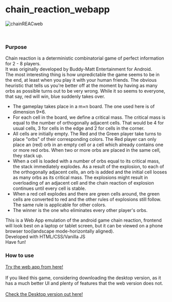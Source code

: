 # chain_reaction_webapp
![chainREACweb](https://user-images.githubusercontent.com/68727041/150777811-3d56fd40-e631-4009-92ec-3d4e339111ac.png)

<br>

### Purpose

Chain reaction is a deterministic combinatorial game of perfect information for 2 - 8 players.<br/>
It was originally developed by Buddy-Matt Entertainment for Android.<br/>
The most interesting thing is how unpredictable the game seems to be in the end, at least when you play it with your human friends. The obvious heuristic that tells us you're better off at the moment by having as many orbs as possible turns out to be very wrong. While it so seems to everyone, that say, red will win, blue suddenly takes over.<br/>
- The gameplay takes place in a m×n board. The one used here is of  dimension 9×6.<br/>
- For each cell in the board, we define a critical mass. The critical mass is equal to the number of orthogonally adjacent cells. That would be 4 for usual cells, 3 for   cells in the edge and 2 for cells in the corner.<br/>
- All cells are initially empty. The Red and the Green player take turns to place "orbs" of their corresponding colors. The Red player can only place an (red) orb in an   empty cell or a cell which already contains one or more red orbs. When two or more orbs are placed in the same cell, they stack up.<br/>
- When a cell is loaded with a number of orbs equal to its critical mass, the stack immediately explodes. As a result of the explosion, to each of the orthogonally         adjacent cells, an orb is added and the initial cell looses as many orbs as its critical mass. The explosions might result in overloading of an adjacent cell and the     chain reaction of explosion continues until every cell is stable.<br/>
- When a red cell explodes and there are green cells around, the green cells are converted to red and the other rules of explosions still follow. The same rule is         applicable for other colors.<br/>
- The winner is the one who eliminates every other player's orbs.<br/>

This is a Web App emulation of the android game chain reaction, frontend will look best on a laptop or tablet screen, but it can be viewed on a phone browser too(landscape mode-horizontally aligned).<br/>
Developed with HTML/CSS/Vanilla JS<br>
Have fun!

### How to use

<a href="https://nikhil-rgb.github.io/apps/chain-reaction/index.html">Try the web app from here!</a>
<br>
<br/>
If you liked this game, considering downloading the desktop version, as it has a much better UI and plenty of features that the web version does not.<br/>
<br/>
<a href="https://github.com/nikhil-RGB/chain_reaction_desktop">Check the Desktop version out here!</a>
